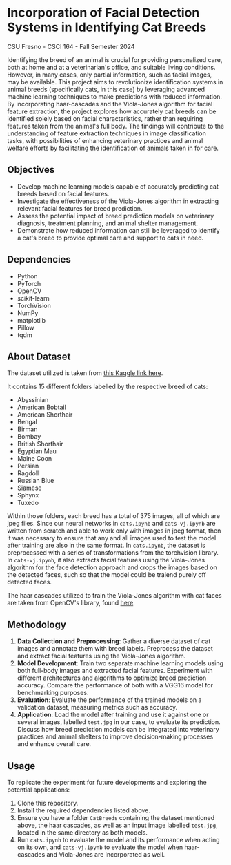 # Incorporation of Facial Detection Systems in Identifying Cat Breeds
CSU Fresno - CSCI 164 - Fall Semester 2024

Identifying the breed of an animal is crucial for providing personalized care, both at home and at a veterinarian's office, and suitable living conditions. However, in many cases, only partial information, such as facial images, may be available. This project aims to revolutionize identification systems in animal breeds (specifically cats, in this case) by leveraging advanced machine learning techniques to make predictions with reduced information.  By incorporating haar-cascades and the Viola-Jones algorithm for facial feature extraction, the project explores how accurately cat breeds can be identified solely based on facial characteristics, rather than requiring features taken from the animal's full body.  The findings will contribute to the understanding of feature extraction techniques in image classification tasks, with possibilities of enhancing veterinary practices and animal welfare efforts by facilitating the identification of animals taken in for care.

## Objectives
- Develop machine learning models capable of accurately predicting cat breeds based on facial features.
- Investigate the effectiveness of the Viola-Jones algorithm in extracting relevant facial features for breed prediction.
- Assess the potential impact of breed prediction models on veterinary diagnosis, treatment planning, and animal shelter management.
- Demonstrate how reduced information can still be leveraged to identify a cat's breed to provide optimal care and support to cats in need.
    
## Dependencies
 - Python
 - PyTorch
 - OpenCV
 - scikit-learn
 - TorchVision
 - NumPy
 - matplotlib
 - Pillow
 - tqdm

## About Dataset
The dataset utilized is taken from [this Kaggle link here](https://www.kaggle.com/datasets/shawngano/gano-cat-breed-image-collection).

It contains 15 different folders labelled by the respective breed of cats:
- Abyssinian
- American Bobtail
- American Shorthair
- Bengal
- Birman
- Bombay
- British Shorthair
- Egyptian Mau
- Maine Coon
- Persian
- Ragdoll
- Russian Blue
- Siamese
- Sphynx
- Tuxedo

Within those folders, each breed has a total of 375 images, all of which are jpeg files.  Since our neural networks in `cats.ipynb` and `cats-vj.ipynb` are written from scratch and able to work only with images in jpeg format, then it was necessary to ensure that any and all images used to test the model after training are also in the same format.  In `cats.ipynb`, the dataset is preprocessed with a series of transformations from the torchvision library.  In `cats-vj.ipynb`, it also extracts facial features using the Viola-Jones algorithm for the face detection approach and crops the images based on the detected faces, such so that the model could be traiend purely off detected faces.  

The haar cascades utilized to train the Viola-Jones algorithm with cat faces are taken from OpenCV's library, found [here](https://github.com/opencv/opencv/tree/4.x/data/haarcascades).

## Methodology
1. **Data Collection and Preprocessing**: Gather a diverse dataset of cat images and annotate them with breed labels. Preprocess the dataset and extract facial features using the Viola-Jones algorithm.
2. **Model Development**: Train two separate machine learning models using both full-body images and extracted facial features. Experiment with different architectures and algorithms to optimize breed prediction accuracy. Compare the performance of both with a VGG16 model for benchmarking purposes.
3. **Evaluation**: Evaluate the performance of the trained models on a validation dataset, measuring metrics such as accuracy.
4. **Application**: Load the model after training and use it against one or several images, labelled `test.jpg` in our case, to evaluate its prediction.  Discuss how breed prediction models can be integrated into veterinary practices and animal shelters to improve decision-making processes and enhance overall care.

## Usage
To replicate the experiment for future developments and exploring the potential applications:
1. Clone this repository.
2. Install the required dependencies listed above.
3. Ensure you have a folder `CatBreeds` containing the dataset mentioned above, the haar cascades, as well as an input image labelled `test.jpg`, located in the same directory as both models.
4. Run `cats.ipynb` to evaluate the model and its performance when acting on its own, and `cats-vj.ipynb` to evaluate the model when haar-cascades and Viola-Jones are incorporated as well.
